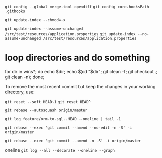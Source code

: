 `git config --global merge.tool opendiff`
`git config core.hooksPath .githooks`

`git update-index --chmod=-x`

`git update-index --assume-unchanged /src/test/resources/application.properties`
`git update-index --no-assume-unchanged /src/test/resources/application.properties`


# loop directories and do something

for dir in wins*; do echo $dir; echo $(cd "$dir"; git clean -f; git checkout .; git clean -n); done;

To remove the most recent commit but keep the changes in your working directory, use:

`git reset --soft HEAD~1`
`git reset HEAD^`

`git rebase --autosquash origin/master`

`git log feature/orm-to-sql..HEAD --oneline | tail -1`

`git rebase --exec 'git commit --amend --no-edit -n -S' -i origin/master`

`git rebase --exec 'git commit --amend -n -S' -i origin/master`


oneline
`git log --all --decorate --oneline --graph`